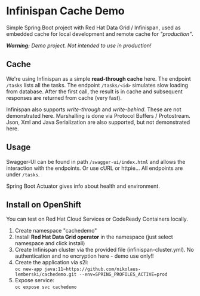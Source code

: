 # Infinispan Cache Demo

Simple Spring Boot project with Red Hat Data Grid / Infinispan, used as embedded cache for local development and remote cache for _"production"_.

_**Warning:** Demo project. Not intended to use in production!_

## Cache

We're using Infinispan as a simple **read-through cache** here. The endpoint `/tasks` lists all the tasks. The endpoint `/tasks/<id>` simulates slow loading from database. After the first call, the result is in cache and subsequent responses are returned from cache (very fast).

Infinispan also supports _write-through_ and _write-behind_. These are not demonstrated here. Marshalling is done via Protocol Buffers / Protostream. Json, Xml and Java Serialization are also supported, but not demonstrated here.

## Usage

Swagger-UI can be found in path `/swagger-ui/index.html` and allows the interaction with the endpoints. Or use cURL or httpie... All endpoints are under `/tasks`.

Spring Boot Actuator gives info about health and environment.

## Install on OpenShift

You can test on Red Hat Cloud Services or CodeReady Containers locally.

1. Create namespace "cachedemo"
2. Install **Red Hat Data Grid operator** in the namespace (just select namespace and click install)
3. Create Infinispan cluster via the provided file (infinispan-cluster.yml). No authentication and no encryption here - demo use only!!
4. Create the application via s2i:  
`oc new-app java:11~https://github.com/nikolaus-lemberski/cachedemo.git --env=SPRING_PROFILES_ACTIVE=prod`
5. Expose service:  
`oc expose svc cachedemo`
